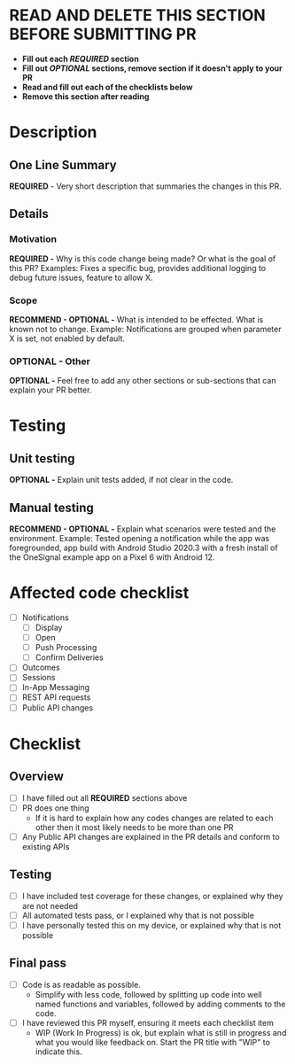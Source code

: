 <!-- START -->
# READ AND DELETE THIS SECTION BEFORE SUBMITTING PR
* **Fill out each _REQUIRED_ section**
* **Fill out _OPTIONAL_ sections, remove section if it doesn't apply to your PR**
* **Read and fill out each of the checklists below**
* **Remove this section after reading**
<!-- END -->

# Description
## One Line Summary
**REQUIRED** - Very short description that summaries the changes in this PR.

## Details

### Motivation
**REQUIRED -** Why is this code change being made? Or what is the goal of this PR? Examples: Fixes a specific bug, provides additional logging to debug future issues, feature to allow X.

### Scope
**RECOMMEND - OPTIONAL -** What is intended to be effected. What is known not to change. Example: Notifications are grouped when parameter X is set, not enabled by default.

### OPTIONAL - Other
**OPTIONAL -** Feel free to add any other sections or sub-sections that can explain your PR better.

# Testing
## Unit testing
**OPTIONAL -**  Explain unit tests added, if not clear in the code.

## Manual testing
**RECOMMEND - OPTIONAL -** Explain what scenarios were tested and the environment.
Example: Tested opening a notification while the app was foregrounded, app build with Android Studio 2020.3 with a fresh install of the OneSignal example app on a Pixel 6 with Android 12.

# Affected code checklist
   - [ ] Notifications
      - [ ] Display
      - [ ] Open
      - [ ] Push Processing
      - [ ] Confirm Deliveries
   - [ ] Outcomes
   - [ ] Sessions
   - [ ] In-App Messaging
   - [ ] REST API requests
   - [ ] Public API changes

# Checklist
## Overview
   - [ ] I have filled out all **REQUIRED** sections above
   - [ ] PR does one thing
     - If it is hard to explain how any codes changes are related to each other then it most likely needs to be more than one PR
   - [ ] Any Public API changes are explained in the PR details and conform to existing APIs

## Testing
   - [ ] I have included test coverage for these changes, or explained why they are not needed
   - [ ] All automated tests pass, or I explained why that is not possible
   - [ ] I have personally tested this on my device, or explained why that is not possible

## Final pass
   - [ ] Code is as readable as possible.
      - Simplify with less code, followed by splitting up code into well named functions and variables, followed by adding comments to the code.
   - [ ] I have reviewed this PR myself, ensuring it meets each checklist item
      - WIP (Work In Progress) is ok, but explain what is still in progress and what you would like feedback on. Start the PR title with "WIP" to indicate this.